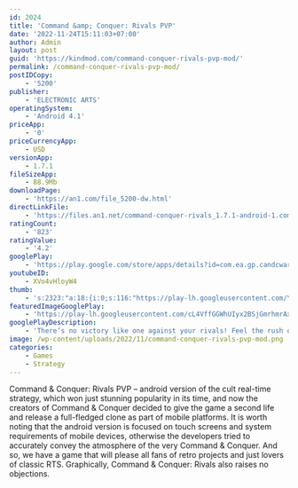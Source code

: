 ```yaml
---
id: 2024
title: 'Command &amp; Conquer: Rivals PVP'
date: '2022-11-24T15:11:03+07:00'
author: Admin
layout: post
guid: 'https://kindmod.com/command-conquer-rivals-pvp-mod/'
permalink: /command-conquer-rivals-pvp-mod/
postIDCopy:
    - '5200'
publisher:
    - 'ELECTRONIC ARTS'
operatingSystem:
    - 'Android 4.1'
priceApp:
    - '0'
priceCurrencyApp:
    - USD
versionApp:
    - 1.7.1
fileSizeApp:
    - 88.9Mb
downloadPage:
    - 'https://an1.com/file_5200-dw.html'
directLinkFile:
    - 'https://files.an1.net/command-conquer-rivals_1.7.1-android-1.com.apk'
ratingCount:
    - '823'
ratingValue:
    - '4.2'
googlePlay:
    - 'https://play.google.com/store/apps/details?id=com.ea.gp.candcwarzones'
youtubeID:
    - XVo4vHloyW4
thumb:
    - 's:2323:"a:18:{i:0;s:116:"https://play-lh.googleusercontent.com/YumAAcMTCpplcy_ReFqMYv0jBkl_3EReoQh_KBFuupMZxcOPBLSZoHZSsLkt2soik4xC=w526-h296";i:1;s:115:"https://play-lh.googleusercontent.com/jPCirm5_-M8rl2P1PQ3rVcxhYN7qFu8d9RaBFUrHVCNCOyMbTuG5txJwApHmwb74tiE=w526-h296";i:2;s:115:"https://play-lh.googleusercontent.com/ARL5OKwmQTGTcBfFIdQBBN7IR0QYPz9YzJeCJhnXMjX5qZpSbd3ftzLxdAxJlQzE47k=w526-h296";i:3;s:116:"https://play-lh.googleusercontent.com/xyZyJJ7OrjDHDEQ8qzB8PnnOk-Slfzjq-A68ayPEtEaHBmmAzciRfOYOmGPcpXbpcc1V=w526-h296";i:4;s:114:"https://play-lh.googleusercontent.com/iKksanGCLzlN-_LQnJe9oT-5k8qse_ifQDR-1hPnop6rrGxFAdvwrf8yomFoIl3lJg=w526-h296";i:5;s:115:"https://play-lh.googleusercontent.com/3N2h6d7Va6qfEU3ei0ylA1jTXj6Eq139polmdCavnuBOCtZHEFPAR5MMKe4pHtwHgwo=w526-h296";i:6;s:115:"https://play-lh.googleusercontent.com/epx2GuBvbETqqOTSBPDwgp9eA9HlBweRQ38lOE7Np9SYyWZYrkE7FHCHmTpC8zHwQzo=w526-h296";i:7;s:115:"https://play-lh.googleusercontent.com/4Zk8niPu-zD1PabnjakOKlCylgDs_lhxRSpYyTF5NQJXl3ONss2j3uGO3jyhNMumRko=w526-h296";i:8;s:115:"https://play-lh.googleusercontent.com/wOwiHlhPicPQe_n-7CxjfVOSc44YayVx1nzxQ87mUw7cXiyO6qE0Bi2j-pq5yfBHSfY=w526-h296";i:9;s:115:"https://play-lh.googleusercontent.com/UWlftB8rPqTbkign__YnLbYNqfuW70D1c4Go0OZkTi-zd_WFKjDL6RqS3aUAJfp1JZ8=w526-h296";i:10;s:114:"https://play-lh.googleusercontent.com/bM4wPeJp0RxWvPzu6tuCO1zmXFoT01B3EqjIFR90Z7enAeQ-CS0mxTAAPOcE90Tn7Q=w526-h296";i:11;s:116:"https://play-lh.googleusercontent.com/IGZ9EBJ_Te6nRN7gsImGSOZ4js9VU0PHZ97hUnr5aO982O2SKSMstPWrUMXTmS1znsyh=w526-h296";i:12;s:114:"https://play-lh.googleusercontent.com/S0lD8TP-zRdXC-Mfkt37xu4RU13n-47DRaNIZxBpweRXTsoEOx-CkxS64zVA8s-JCw=w526-h296";i:13;s:116:"https://play-lh.googleusercontent.com/Kmk9JO6ZiD8l0DywdatwuBiMJTZq7E_Tn9fo8k_rvv5RMIg6YwNJcngLn9QvIWIb9aIy=w526-h296";i:14;s:116:"https://play-lh.googleusercontent.com/5S193TkqdAldbnel_DbNiQWi7r_2tz4YGT7_PNVolV4SxvxySqW6nolfLP7LM8_Otygm=w526-h296";i:15;s:115:"https://play-lh.googleusercontent.com/Bzhjng23t06DIESGEC6menNRMFRgAvlbhDj8V_dsbLks7xzoxzn2wbILPtZkLcaPTAo=w526-h296";i:16;s:116:"https://play-lh.googleusercontent.com/G694sw8OIrxrJuk7JaLcqQBYH8bOP2jyrzpygoPTTgynh2VFT7qKp_ryZcsLoHyPv3Kl=w526-h296";i:17;s:116:"https://play-lh.googleusercontent.com/YPUekYKI9ixrbntK-CtSlvEgwBIChpqp6IDFv211ge9ggyca3-8z76dTdVBSaTv_LprX=w526-h296";}";'
featuredImageGooglePlay:
    - 'https://play-lh.googleusercontent.com/cL4VffGGWhUIyx2BSjGmrhmrAxRH9d3VnFzf33dku3nj-mEOtL3jTeRyvTy4Z97SCes'
googlePlayDescription:
    - 'There’s no victory like one against your rivals! Feel the rush of competition in Command & Conquer: Rivals, an action-packed RTS with strategic tactics capable of turning the tide of any battle. Take control of your customized army and conquer your opponent in The War for Tiberium. Team up with friends to share resources in alliances. Create your combination of infantry, tanks, aircraft, and more to outsmart your opponent’s strategy in fast, fun PvP matches.THE THRILL OF VICTORY IS YOURS.In Command & Conquer: Rivals, the strategy behind your skills determines victory or defeat. Choose a Commander to lead your forces – each holds powerful abilities that can influence your approach. Customize your army with winning combinations of infantry, tanks, aircraft, and more. Then evolve it to align with your Commander’s unique abilities, before unleashing destructive weapons and vehicles in quick and exciting PvP battles!.'
image: /wp-content/uploads/2022/11/command-conquer-rivals-pvp-mod.png
categories:
    - Games
    - Strategy
---
```


Command &amp; Conquer: Rivals PVP – android version of the cult real-time strategy, which won just stunning popularity in its time, and now the creators of Command &amp; Conquer decided to give the game a second life and release a full-fledged clone as part of mobile platforms. It is worth noting that the android version is focused on touch screens and system requirements of mobile devices, otherwise the developers tried to accurately convey the atmosphere of the very Command &amp; Conquer. And so, we have a game that will please all fans of retro projects and just lovers of classic RTS. Graphically, Command &amp; Conquer: Rivals also raises no objections.